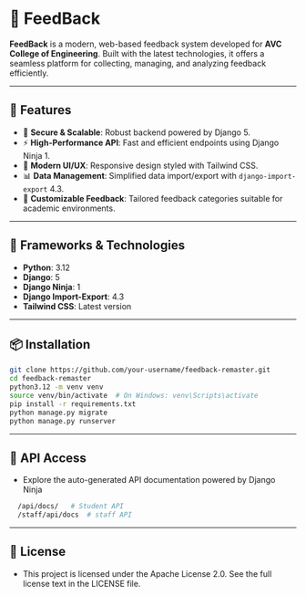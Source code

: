 # 🎯 FeedBack 

**FeedBack** is a modern, web-based feedback system developed for **AVC College of Engineering**. Built with the latest technologies, it offers a seamless platform for collecting, managing, and analyzing feedback efficiently.

---

## 🚀 Features

- 🔐 **Secure & Scalable**: Robust backend powered by Django 5.
- ⚡ **High-Performance API**: Fast and efficient endpoints using Django Ninja 1.
- 🎨 **Modern UI/UX**: Responsive design styled with Tailwind CSS.
- 📊 **Data Management**: Simplified data import/export with `django-import-export` 4.3.
- 🧠 **Customizable Feedback**: Tailored feedback categories suitable for academic environments.

---

## 🧰 Frameworks & Technologies

- **Python**: 3.12
- **Django**: 5
- **Django Ninja**: 1
- **Django Import-Export**: 4.3
- **Tailwind CSS**: Latest version

---

## 📦 Installation

```bash
git clone https://github.com/your-username/feedback-remaster.git
cd feedback-remaster
python3.12 -m venv venv
source venv/bin/activate  # On Windows: venv\Scripts\activate
pip install -r requirements.txt
python manage.py migrate
python manage.py runserver
```

---
## 🧪 API Access
- Explore the auto-generated API documentation powered by Django Ninja
```bash
  /api/docs/   # Student API
  /staff/api/docs  # staff API
```
---
## 🧾 License
- This project is licensed under the Apache License 2.0.
  See the full license text in the LICENSE file.
